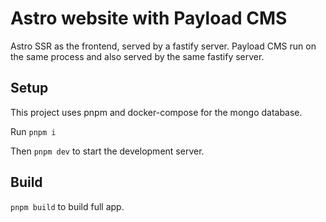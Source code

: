 # Astro website with Payload CMS

Astro SSR as the frontend, served by a fastify server.
Payload CMS run on the same process and also served by the same fastify server.


## Setup

This project uses pnpm and docker-compose for the mongo database.

Run `pnpm i`

Then `pnpm dev` to start the development server.


## Build

`pnpm build` to build full app.
